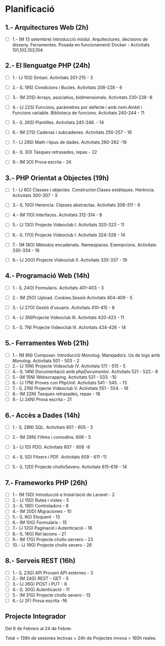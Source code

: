 # Planificació

## 1.- Arquitectures Web (2h)

- [ ] 1.- (M 13 setembre) Introducció mòdul. Arquitectures, decisions de disseny. Ferramentes. Posada en funcionament/ Docker - Activitats 101,102,103,104


## 2.- El llenguatge PHP (24h)

- [ ] 1.- (J 15S) Sintaxi. Activitats 201-215 - 3
- [ ] 2.- (L 19S) Condicions i Bucles. Activitats 208-228 - 6 
- [ ] 3.- (M 20S) Arrays, asociatius, bidimensionals. Activitats 230-238 -8
- [ ] 4.- (J 22S) Funcions, paràmetres por defecte i amb nom.Ambit i Funcions variable. Biblioteca de funcions. Activitats 240-244 - 11
- [ ] 5.- (L 26S) Plantilles. Activitats 245-246. - 14 
- [ ] 6.- (M 27S) Cadenas i subcadenes. Activitats 250-257 - 16
- [ ] 7.- (J 29S) Math i tipus de dades. Activitats 260-262  -19
- [ ] 8.- (L 3O) Tasques retrasades, repas - 22
- [ ] 9.- (M 3O) Prova escrita - 24


## 3.- PHP Orientat a Objectes (19h)

- [ ] 1.- (J 6O) Classes i objectes. Constructor.Clases estàtiques. Herència. Activitats 300-307 - 3
- [ ] 3.- (L 10O) Herencia. Classes abstractas. Activitats 308-311 - 6
- [ ] 4.- (M 11O) Interfaces. Activitats 312-314 - 8
- [ ] 5.- (J 13O) Projecte Videoclub I. Activitats 320-323 - 11
- [ ] 6.- (L 17O) Projecte Videoclub I. Activitats 324-328 - 14
- [ ] 7.- (M 18O) Mètodos encadenats. Namespaces. Exempcions. Activitats 330-334  - 16
- [ ] 8.- (J 20O) Projecte Videoclub II. Activitats 335-337 - 19


## 4.- Programació Web (14h)

- [ ] 1.- (L 24O) Formularis. Activitats 401-403 - 3
- [ ] 2.- (M 25O) Upload. Cookies.Sessió Activitats 404-409 - 5
- [ ] 3.- (J 27O) Gestió d'usuaris. Activitats 410-415 - 8
- [ ] 4.- (J 3N)Projecte Videoclub III. Activitats 420-423 - 11 
- [ ] 5.- (L 7N) Projecte Videoclub III. Activitats 424-426 - 14


## 5.- Ferramentes Web (21h)

- [ ] 1.- (M 8N) Composer. Introducció Monolog.  Manejadors. Us de logs amb *Monolog*. Activitats 501 - 503 - 2
- [ ] 2.- (J 10N) Projecte Videoclub IV. Activitats 511 - 515 - 5
- [ ] 4.- (L 14N) Documentació amb *phpDocumentor*. Activitats 521 - 522.- 8
- [ ] 5.- (M 15N) Webscrapping. Activitats 531 - 533. -10
- [ ] 6.- (J 17N) Proves con *PhpUnit*. Activitats 541 - 545. - 13 
- [ ] 7.- (L 21N) Projecte Videoclub V. Activitats 551 - 554. - 16
- [ ] 8.- (M 22N) Tasques retrasades, repas - 18
- [ ] 9.- (J 24N) Prova escrita - 21

## 6.- Accès a Dades (14h)

- [ ] 1.- (L 28N) SQL. Activitats 601 - 605 - 3
- [ ] 2.- (M 29N) Filtres i comodins. 606 - 5
- [ ] 3.- (J 1D) PDO. Activitats 607 - 608 -8
- [ ] 4.- (L 5D) Fitxers i PDF. Activitats 609 - 611 -11
- [ ] 5.- (L 12D) Projecte cholloSevero. Activitats 615-618 - 14


## 7.- Frameworks PHP (26h)

- [ ] 1.- (M 13D) Introducció e Instal·lació de Laravel - 2 
- [ ] 2.- (J 15D) Rutes i vistes - 5
- [ ] 3.- (L 19D) Controladors - 8
- [ ] 4.- (M 20D) Migraciones - 10
- [ ] 5.- (L 9G) Eloquent - 13 
- [ ] 6.- (M 10G) Formularis - 15 
- [ ] 7.- (J 12G) Paginació i Autenticació - 18  
- [ ] 8.- (L 16G) Rel·lacions - 21 
- [ ] 9.- (M 17G) Projecte chollo servero - 23
- [ ] 10.- (J 19G) Projecte chollo severo - 26

## 8.- Serveis REST (16h)

- [ ] 1.- (L 23G) API Provant API externes  - 3
- [ ] 2.- (M 24G) REST - GET  - 5
- [ ] 3.- (J 26G) POST i PUT - 8
- [ ] 4.- (L 30G) Autenticació - 11 
- [ ] 5.- (M 31G) Projecte chollo severo - 13 
- [ ] 6.- (J 2F) Prova escrita -16

## Projecte Integrador

Del 6 de Febrero al 24 de Febrer.

Total = 136h de sesiones lectivas + 24h de Projectes innova = 160h reales.
